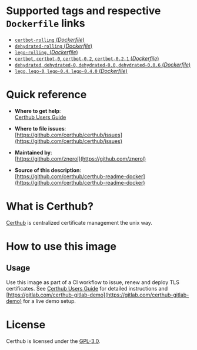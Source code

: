 # Supported tags and respective `Dockerfile` links

-	[`certbot-rolling` (*Dockerfile*)](https://github.com/certhub/certhub-certbot-docker/blob/master/Dockerfile)
-	[`dehydrated-rolling` (*Dockerfile*)](https://github.com/certhub/certhub-dehydrated-docker/blob/master/Dockerfile)
-	[`lego-rolling`, (*Dockerfile*)](https://github.com/certhub/certhub-lego-docker/blob/master/Dockerfile)
-	[`certbot`, `certbot-0`, `certbot-0.2`, `certbot-0.2.1` (*Dockerfile*)](https://github.com/certhub/certhub-certbot-docker/blob/v0.2.1/Dockerfile)
-	[`dehydrated`, `dehydrated-0`, `dehydrated-0.0`, `dehydrated-0.0.6` (*Dockerfile*)](https://github.com/certhub/certhub-dehydrated-docker/blob/v0.0.6/Dockerfile)
-	[`lego`, `lego-0`, `lego-0.4`, `lego-0.4.0` (*Dockerfile*)](https://github.com/certhub/certhub-lego-docker/blob/v0.4.0/Dockerfile)

# Quick reference

-	**Where to get help**:  
	[Certhub Users Guide](https://certhub.readthedocs.io/)

-	**Where to file issues**:  
	[https://github.com/certhub/certhub/issues](https://github.com/certhub/certhub/issues)

-	**Maintained by**:  
	[https://github.com/znerol](https://github.com/znerol)

-	**Source of this description**:  
	[https://github.com/certhub/certhub-readme-docker](https://github.com/certhub/certhub-readme-docker)

# What is Certhub?

[Certhub](https://certhub.io/) is centralized certificate management the unix way.

# How to use this image

## Usage

Use this image as part of a CI workflow to issue, renew and deploy TLS
certificates. See [Certhub Users Guide](https://certhub.readthedocs.io/) for
detailed instructions and
[https://gitlab.com/certhub-gitlab-demo](https://gitlab.com/certhub-gitlab-demo)
for a live demo setup.

# License

Certhub is licensed under the [GPL-3.0](https://github.com/certhub/certhub/blob/master/LICENSE.txt).
